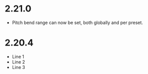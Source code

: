 #  2.21.0

* Pitch bend range can now be set, both globally and per preset.

# 2.20.4

* Line 1
* Line 2
* Line 3
